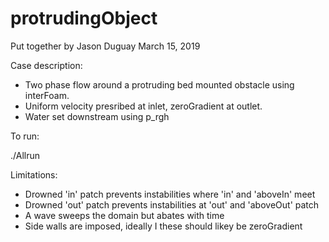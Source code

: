 # protrudingObject
Put together by Jason Duguay March 15, 2019

Case description:

- Two phase flow around a protruding bed mounted obstacle using interFoam.
- Uniform velocity presribed at inlet, zeroGradient at outlet.
- Water set downstream using p_rgh

To run:

./Allrun

Limitations:

- Drowned 'in' patch prevents instabilities where 'in' and 'aboveIn' meet
- Drowned 'out' patch prevents instabilities at 'out' and 'aboveOut' patch
- A wave sweeps the domain but abates with time
- Side walls are imposed, ideally I these should likey be zeroGradient 
